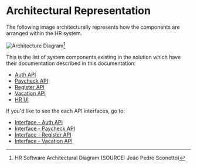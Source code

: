 # Architectural Representation

The following image architecturally represents how the components are arranged
within the HR system.

![Architecture Diagram](../../assets/images/arch-v1.png)[^1]

This is the list of system components existing in the solution which have their
documentation described in this documentation:

- [Auth API](../../modules/api-auth)
- [Paycheck API](../../modules/api-paycheck)
- [Register API](../../modules/api-register)
- [Vacation API](../../modules/api-vacation)
- [HR UI](../../modules/front-register)

If you'd like to see the each API interfaces, go to:

- [Interface - Auth API](../../interfaces/api-auth)
- [Interface - Paycheck API](../../interfaces/api-paycheck)
- [Interface - Register API](../../interfaces/api-register)
- [Interface - Vacation API](../../interfaces/api-vacation)

[^1]: HR Software Architectural Diagram (SOURCE: João Pedro Sconetto)
